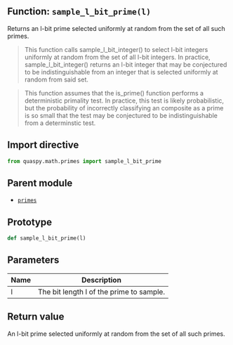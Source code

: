 ## Function: <code>sample\_l\_bit\_prime(l)</code>
Returns an l-bit prime selected uniformly at random from the set of all such primes.

> This function calls sample_l_bit_integer() to select l-bit integers uniformly at random from the set of all l-bit integers. In practice, sample_l_bit_integer() returns an l-bit integer that may be conjectured to be indistinguishable from an integer that is selected uniformly at random from said set.

> This function assumes that the is_prime() function performs a deterministic primality test. In practice, this test is likely probabilistic, but the probability of incorrectly classifying an composite as a prime is so small that the test may be conjectured to be indistinguishable from a determinstic test.

## Import directive
```python
from quaspy.math.primes import sample_l_bit_prime
```

## Parent module
- [<code>primes</code>](README.md)

## Prototype
```python
def sample_l_bit_prime(l)
```

## Parameters
| <b>Name</b> | <b>Description</b> |
| ----------- | ------------------ |
| l | The bit length l of the prime to sample. |

## Return value
An l-bit prime selected uniformly at random from the set of all such primes.

